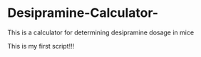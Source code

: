 # Desipramine-Calculator-
This is a calculator for determining desipramine dosage in mice 

This is my first script!!! 
